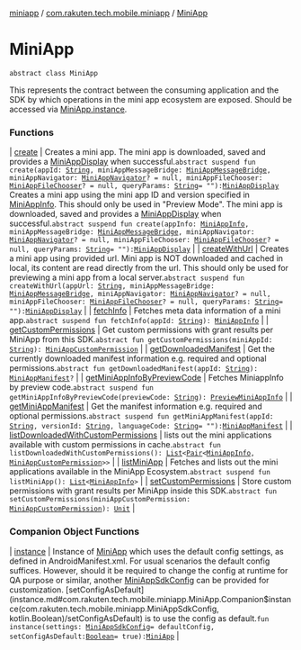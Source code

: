 [miniapp](../../index.md) / [com.rakuten.tech.mobile.miniapp](../index.md) / [MiniApp](./index.md)

# MiniApp

`abstract class MiniApp`

This represents the contract between the consuming application and the SDK
by which operations in the mini app ecosystem are exposed.
Should be accessed via [MiniApp.instance](instance.md).

### Functions

| [create](create.md) | Creates a mini app. The mini app is downloaded, saved and provides a [MiniAppDisplay](../-mini-app-display/index.md) when successful.`abstract suspend fun create(appId: `[`String`](https://kotlinlang.org/api/latest/jvm/stdlib/kotlin/-string/index.html)`, miniAppMessageBridge: `[`MiniAppMessageBridge`](../../com.rakuten.tech.mobile.miniapp.js/-mini-app-message-bridge/index.md)`, miniAppNavigator: `[`MiniAppNavigator`](../../com.rakuten.tech.mobile.miniapp.navigator/-mini-app-navigator/index.md)`? = null, miniAppFileChooser: `[`MiniAppFileChooser`](../../com.rakuten.tech.mobile.miniapp.file/-mini-app-file-chooser/index.md)`? = null, queryParams: `[`String`](https://kotlinlang.org/api/latest/jvm/stdlib/kotlin/-string/index.html)` = ""): `[`MiniAppDisplay`](../-mini-app-display/index.md)<br>Creates a mini app using the mini app ID and version specified in [MiniAppInfo](../-mini-app-info/index.md). This should only be used in "Preview Mode". The mini app is downloaded, saved and provides a [MiniAppDisplay](../-mini-app-display/index.md) when successful.`abstract suspend fun create(appInfo: `[`MiniAppInfo`](../-mini-app-info/index.md)`, miniAppMessageBridge: `[`MiniAppMessageBridge`](../../com.rakuten.tech.mobile.miniapp.js/-mini-app-message-bridge/index.md)`, miniAppNavigator: `[`MiniAppNavigator`](../../com.rakuten.tech.mobile.miniapp.navigator/-mini-app-navigator/index.md)`? = null, miniAppFileChooser: `[`MiniAppFileChooser`](../../com.rakuten.tech.mobile.miniapp.file/-mini-app-file-chooser/index.md)`? = null, queryParams: `[`String`](https://kotlinlang.org/api/latest/jvm/stdlib/kotlin/-string/index.html)` = ""): `[`MiniAppDisplay`](../-mini-app-display/index.md) |
| [createWithUrl](create-with-url.md) | Creates a mini app using provided url. Mini app is NOT downloaded and cached in local, its content are read directly from the url. This should only be used for previewing a mini app from a local server.`abstract suspend fun createWithUrl(appUrl: `[`String`](https://kotlinlang.org/api/latest/jvm/stdlib/kotlin/-string/index.html)`, miniAppMessageBridge: `[`MiniAppMessageBridge`](../../com.rakuten.tech.mobile.miniapp.js/-mini-app-message-bridge/index.md)`, miniAppNavigator: `[`MiniAppNavigator`](../../com.rakuten.tech.mobile.miniapp.navigator/-mini-app-navigator/index.md)`? = null, miniAppFileChooser: `[`MiniAppFileChooser`](../../com.rakuten.tech.mobile.miniapp.file/-mini-app-file-chooser/index.md)`? = null, queryParams: `[`String`](https://kotlinlang.org/api/latest/jvm/stdlib/kotlin/-string/index.html)` = ""): `[`MiniAppDisplay`](../-mini-app-display/index.md) |
| [fetchInfo](fetch-info.md) | Fetches meta data information of a mini app.`abstract suspend fun fetchInfo(appId: `[`String`](https://kotlinlang.org/api/latest/jvm/stdlib/kotlin/-string/index.html)`): `[`MiniAppInfo`](../-mini-app-info/index.md) |
| [getCustomPermissions](get-custom-permissions.md) | Get custom permissions with grant results per MiniApp from this SDK.`abstract fun getCustomPermissions(miniAppId: `[`String`](https://kotlinlang.org/api/latest/jvm/stdlib/kotlin/-string/index.html)`): `[`MiniAppCustomPermission`](../../com.rakuten.tech.mobile.miniapp.permission/-mini-app-custom-permission/index.md) |
| [getDownloadedManifest](get-downloaded-manifest.md) | Get the currently downloaded manifest information e.g. required and optional permissions.`abstract fun getDownloadedManifest(appId: `[`String`](https://kotlinlang.org/api/latest/jvm/stdlib/kotlin/-string/index.html)`): `[`MiniAppManifest`](../-mini-app-manifest/index.md)`?` |
| [getMiniAppInfoByPreviewCode](get-mini-app-info-by-preview-code.md) | Fetches MiniappInfo by preview code.`abstract suspend fun getMiniAppInfoByPreviewCode(previewCode: `[`String`](https://kotlinlang.org/api/latest/jvm/stdlib/kotlin/-string/index.html)`): `[`PreviewMiniAppInfo`](../-preview-mini-app-info/index.md) |
| [getMiniAppManifest](get-mini-app-manifest.md) | Get the manifest information e.g. required and optional permissions.`abstract suspend fun getMiniAppManifest(appId: `[`String`](https://kotlinlang.org/api/latest/jvm/stdlib/kotlin/-string/index.html)`, versionId: `[`String`](https://kotlinlang.org/api/latest/jvm/stdlib/kotlin/-string/index.html)`, languageCode: `[`String`](https://kotlinlang.org/api/latest/jvm/stdlib/kotlin/-string/index.html)` = ""): `[`MiniAppManifest`](../-mini-app-manifest/index.md) |
| [listDownloadedWithCustomPermissions](list-downloaded-with-custom-permissions.md) | lists out the mini applications available with custom permissions in cache.`abstract fun listDownloadedWithCustomPermissions(): `[`List`](https://kotlinlang.org/api/latest/jvm/stdlib/kotlin.collections/-list/index.html)`<`[`Pair`](https://kotlinlang.org/api/latest/jvm/stdlib/kotlin/-pair/index.html)`<`[`MiniAppInfo`](../-mini-app-info/index.md)`, `[`MiniAppCustomPermission`](../../com.rakuten.tech.mobile.miniapp.permission/-mini-app-custom-permission/index.md)`>>` |
| [listMiniApp](list-mini-app.md) | Fetches and lists out the mini applications available in the MiniApp Ecosystem.`abstract suspend fun listMiniApp(): `[`List`](https://kotlinlang.org/api/latest/jvm/stdlib/kotlin.collections/-list/index.html)`<`[`MiniAppInfo`](../-mini-app-info/index.md)`>` |
| [setCustomPermissions](set-custom-permissions.md) | Store custom permissions with grant results per MiniApp inside this SDK.`abstract fun setCustomPermissions(miniAppCustomPermission: `[`MiniAppCustomPermission`](../../com.rakuten.tech.mobile.miniapp.permission/-mini-app-custom-permission/index.md)`): `[`Unit`](https://kotlinlang.org/api/latest/jvm/stdlib/kotlin/-unit/index.html) |

### Companion Object Functions

| [instance](instance.md) | Instance of [MiniApp](./index.md) which uses the default config settings, as defined in AndroidManifest.xml. For usual scenarios the default config suffices. However, should it be required to change the config at runtime for QA purpose or similar, another [MiniAppSdkConfig](../-mini-app-sdk-config/index.md) can be provided for customization. [setConfigAsDefault](instance.md#com.rakuten.tech.mobile.miniapp.MiniApp.Companion$instance(com.rakuten.tech.mobile.miniapp.MiniAppSdkConfig, kotlin.Boolean)/setConfigAsDefault) is to use the config as default.`fun instance(settings: `[`MiniAppSdkConfig`](../-mini-app-sdk-config/index.md)` = defaultConfig, setConfigAsDefault: `[`Boolean`](https://kotlinlang.org/api/latest/jvm/stdlib/kotlin/-boolean/index.html)` = true): `[`MiniApp`](./index.md) |

